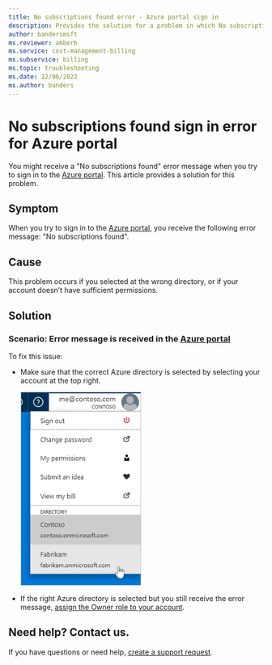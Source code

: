 ```yaml
---
title: No subscriptions found error - Azure portal sign in
description: Provides the solution for a problem in which No subscriptions found error occurs during Azure portal sign in.
author: bandersmsft
ms.reviewer: amberb
ms.service: cost-management-billing
ms.subservice: billing
ms.topic: troubleshooting
ms.date: 12/06/2022
ms.author: banders
---
```


# No subscriptions found sign in error for Azure portal

You might receive a "No subscriptions found" error message when you try to sign in to the [Azure portal](https://portal.azure.com/). This article provides a solution for this problem.

## Symptom

When you try to sign in to the [Azure portal](https://portal.azure.com/), you receive the following error message: "No subscriptions found".

## Cause

This problem occurs if you selected at the wrong directory, or if your account doesn’t have sufficient permissions.

## Solution

### Scenario: Error message is received in the [Azure portal](https://portal.azure.com)

To fix this issue:

* Make sure that the correct Azure directory is selected by selecting your account at the top right.

  ![Select the directory at the top right of the Azure portal](./media/no-subscriptions-found/directory-switch.png)
* If the right Azure directory is selected but you still receive the error message, [assign the Owner role to your account](../../role-based-access-control/role-assignments-portal.yml).

## Need help? Contact us.

If you have questions or need help,  [create a support request](https://go.microsoft.com/fwlink/?linkid=2083458).
